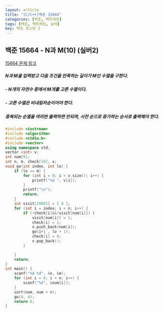 ```yaml
---
layout: article
title: "[C/C++]백준 15664"
categories: [백준, 백트래킹]
tags: [백준, 백트래킹, 실버]
key: 백준 포스팅 2
---
```

## 백준 15664 - N과 M(10) (실버2)

[15664 문제 링크](https://www.acmicpc.net/problem/15664)

#####  N과 M을 입력받고 다음 조건을 만족하는 길이가 M인 수열을 구한다.

##### - N개의 자연수 중에서 M개를 고른 수열이다.

##### - 고른 수열은 비내림차순이어야 한다.

#####  중복되는 순열을 여러번 출력하면 안되며, 사전 순으로 증가하는 순서로 출력해야 한다.

```cpp
#include <iostream>
#include <algorithm>
#include <stdio.h>
#include <vector>
using namespace std;
vector <int> v;
int num[9];
int n, m, check[10], x;
void go(int index, int lo) {
	if (lo == m) {
		for (int i = 0; i < v.size(); i++) {
			printf("%d ", v[i]);
		}
		printf("\n");
		return;
	}
	int visit[10001] = { 0 };
	for (int i = index; i < n; i++) {
		if (!check[i]&&!visit[num[i]]) {
			visit[num[i]] = 1;
			check[i] = 1;
			v.push_back(num[i]);
			go(i+1 , lo + 1);
			check[i] = 0;
			v.pop_back();
		}

	}
	return;
}
int main() {
	scanf("%d %d", &n, &m);
	for (int i = 0; i < n; i++) {
		scanf("%d", &num[i]);
	}
	sort(num, num + n);
	go(0, 0);
	return 0;
}

```